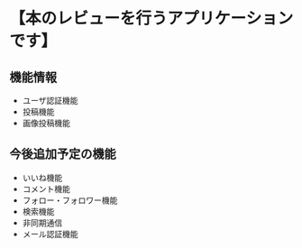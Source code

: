 # 【本のレビューを行うアプリケーションです】

## 機能情報

- ユーザ認証機能
- 投稿機能
- 画像投稿機能

## 今後追加予定の機能

- いいね機能
- コメント機能
- フォロー・フォロワー機能
- 検索機能
- 非同期通信
- メール認証機能
